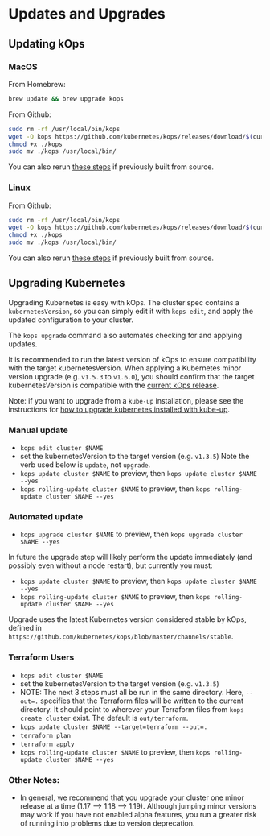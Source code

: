 # Updates and Upgrades

## Updating kOps

### MacOS

From Homebrew:

```bash
brew update && brew upgrade kops
```

From Github:

```bash
sudo rm -rf /usr/local/bin/kops
wget -O kops https://github.com/kubernetes/kops/releases/download/$(curl -s https://api.github.com/repos/kubernetes/kops/releases/latest | grep tag_name | cut -d '"' -f 4)/kops-darwin-amd64
chmod +x ./kops
sudo mv ./kops /usr/local/bin/
```

You can also rerun [these steps](../contributing/building.md) if previously built from source.

### Linux

From Github:

```bash
sudo rm -rf /usr/local/bin/kops
wget -O kops https://github.com/kubernetes/kops/releases/download/$(curl -s https://api.github.com/repos/kubernetes/kops/releases/latest | grep tag_name | cut -d '"' -f 4)/kops-linux-amd64
chmod +x ./kops
sudo mv ./kops /usr/local/bin/
```

You can also rerun [these steps](../contributing/building.md) if previously built from source.

## Upgrading Kubernetes

Upgrading Kubernetes is easy with kOps. The cluster spec contains a `kubernetesVersion`, so you can simply edit it with `kops edit`, and apply the updated configuration to your cluster.

The `kops upgrade` command also automates checking for and applying updates.

It is recommended to run the latest version of kOps to ensure compatibility with the target kubernetesVersion. When applying a Kubernetes minor version upgrade (e.g. `v1.5.3` to `v1.6.0`), you should confirm that the target kubernetesVersion is compatible with the [current kOps release](https://github.com/kubernetes/kops/releases).

Note: if you want to upgrade from a `kube-up` installation, please see the instructions for [how to upgrade kubernetes installed with kube-up](cluster_upgrades_and_migrations.md).

### Manual update

* `kops edit cluster $NAME`
* set the kubernetesVersion to the target version (e.g. `v1.3.5`) Note the verb used below is `update`, not `upgrade`.
* `kops update cluster $NAME` to preview, then `kops update cluster $NAME --yes`
* `kops rolling-update cluster $NAME` to preview, then `kops rolling-update cluster $NAME --yes`

### Automated update

* `kops upgrade cluster $NAME` to preview, then `kops upgrade cluster $NAME --yes`

In future the upgrade step will likely perform the update immediately (and possibly even without a
node restart), but currently you must:

* `kops update cluster $NAME` to preview, then `kops update cluster $NAME --yes`
* `kops rolling-update cluster $NAME` to preview, then `kops rolling-update cluster $NAME --yes`

Upgrade uses the latest Kubernetes version considered stable by kOps, defined in `https://github.com/kubernetes/kops/blob/master/channels/stable`.


### Terraform Users

* `kops edit cluster $NAME`
* set the kubernetesVersion to the target version (e.g. `v1.3.5`)
* NOTE: The next 3 steps must all be run in the same directory. Here, `--out=.` specifies that the Terraform files will be written to the current directory. It should point to wherever your Terraform files from `kops create cluster` exist. The default is `out/terraform`.
* `kops update cluster $NAME --target=terraform --out=.`
* `terraform plan`
* `terraform apply`
* `kops rolling-update cluster $NAME` to preview, then `kops rolling-update cluster $NAME --yes`

### Other Notes:
* In general, we recommend that you upgrade your cluster one minor release at a time (1.17 --> 1.18 --> 1.19).  Although jumping minor versions may work if you have not enabled alpha features, you run a greater risk of running into problems due to version deprecation.
